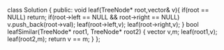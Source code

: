 class Solution {
public:
void leaf(TreeNode* root,vector<int>& v){
if(root == NULL)
return;
if(root->left == NULL && root->right == NULL)
v.push_back(root->val);
leaf(root->left,v);
leaf(root->right,v);
}
bool leafSimilar(TreeNode* root1, TreeNode* root2) {
vector<int> v,m;
leaf(root1,v);
leaf(root2,m);
return v == m;
}
};